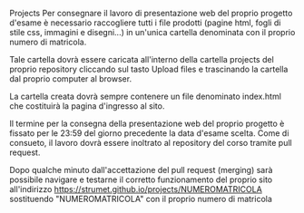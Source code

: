 Projects
Per consegnare il lavoro di presentazione web del proprio progetto d'esame è necessario raccogliere tutti i file prodotti (pagine html, fogli di stile css, immagini e disegni...) in un'unica cartella denominata con il proprio numero di matricola.

Tale cartella dovrà essere caricata all'interno della cartella projects del proprio repository cliccando sul tasto Upload files e trascinando la cartella dal proprio computer al browser.

La cartella creata dovrà sempre contenere un file denominato index.html che costituirà la pagina d'ingresso al sito.

Il termine per la consegna della presentazione web del proprio progetto è fissato per le 23:59 del giorno precedente la data d'esame scelta.
Come di consueto, il lavoro dovrà essere inoltrato al repository del corso tramite pull request.

Dopo qualche minuto dall'accettazione del pull request (merging) sarà possibile navigare e testarne il corretto funzionamento del proprio sito all'indirizzo https://strumet.github.io/projects/NUMEROMATRICOLA sostituendo "NUMEROMATRICOLA" con il proprio numero di matricola
